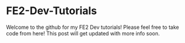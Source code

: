 # FE2-Dev-Tutorials
Welcome to the github for my FE2 Dev tutorials!
Please feel free to take code from here! This post will get updated with more info soon.

